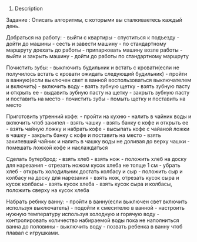 1. Description

Задание : Описать алгоритмы, с которыми вы сталкиваетесь каждый день.

Добраться на работу: 
    - выйти с квартиры
    - спуститься к подъезду
    - дойти до машины
    - сесть и завести машину
    - по стандартному маршруту доехать до работы
    - припарковать машину возле работы
    - выйти и закрыть машину
    - дойти до работы по стандартному маршруту

Почистить зубы:
    - выключить будильник и встать с кровати(если не получилось встать с кровати ожидать следующий будильник)
    - пройти в ванную(если выключен свет в ванной воспользоваться выключателем и включить)
    - включить воду
    - взять зубную щетку
    - взять зубную пасту и открыть ее
    - выдавить зубную пасту на щетку
    - закрыть зубную пасту и поставить на место
    - почистить зубы
    - помыть щетку и поставить на место

Приготовить утренний кофе:
    - пройти на кухню
    - налить в чайник воды и включить чтоб закипел
    - взять чашку
    - взять банку с кофе и открыть ее
    - взять чайную ложку и набрать кофе
    - высыпать кофе с чайаной ложки в чашку
    - закрыть банку с кофе и поставить на место
    - взять закипевший чайник и налить в чашку воды не доливая до верху чашки
    - помешать ложкой кофе и наслаждаться

Сделать бутерброд:
    - взять хлеб
    - взять нож
    - положить хлеб на доску для нарезания
    - отрезать ножом кусок хлеба не толще 1 см
    - убрать хлеб
    - открыть холодильник достать колбасу и сыр
    - положить сыр и колбасу на доску для нарезания
    - взять нож, отрезать кусок сыра и кусок колбасы
    - взять кусок хлеба
    - взять кусок сыра и колбасы, положить сверху на кусок хлеба

Набрать ребнку ванну:
    - пройти в ванну(если выключен свет включить используя выключатель)
    - подойти к смесителю в ванной
    - настроить нужную температуру используя холодную и горячую воду
    - контролировать количество набираемой воды пока не наполниться ванна до половины
    - выключить воду
    - позвать ребенка в ванну чтоб плавал с игрушками.